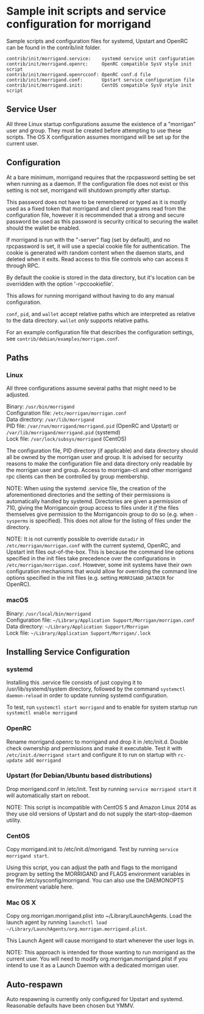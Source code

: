 Sample init scripts and service configuration for morrigand
==========================================================

Sample scripts and configuration files for systemd, Upstart and OpenRC
can be found in the contrib/init folder.

    contrib/init/morrigand.service:    systemd service unit configuration
    contrib/init/morrigand.openrc:     OpenRC compatible SysV style init script
    contrib/init/morrigand.openrcconf: OpenRC conf.d file
    contrib/init/morrigand.conf:       Upstart service configuration file
    contrib/init/morrigand.init:       CentOS compatible SysV style init script

Service User
---------------------------------

All three Linux startup configurations assume the existence of a "morrigan" user
and group.  They must be created before attempting to use these scripts.
The OS X configuration assumes morrigand will be set up for the current user.

Configuration
---------------------------------

At a bare minimum, morrigand requires that the rpcpassword setting be set
when running as a daemon.  If the configuration file does not exist or this
setting is not set, morrigand will shutdown promptly after startup.

This password does not have to be remembered or typed as it is mostly used
as a fixed token that morrigand and client programs read from the configuration
file, however it is recommended that a strong and secure password be used
as this password is security critical to securing the wallet should the
wallet be enabled.

If morrigand is run with the "-server" flag (set by default), and no rpcpassword is set,
it will use a special cookie file for authentication. The cookie is generated with random
content when the daemon starts, and deleted when it exits. Read access to this file
controls who can access it through RPC.

By default the cookie is stored in the data directory, but it's location can be overridden
with the option '-rpccookiefile'.

This allows for running morrigand without having to do any manual configuration.

`conf`, `pid`, and `wallet` accept relative paths which are interpreted as
relative to the data directory. `wallet` *only* supports relative paths.

For an example configuration file that describes the configuration settings,
see `contrib/debian/examples/morrigan.conf`.

Paths
---------------------------------

### Linux

All three configurations assume several paths that might need to be adjusted.

Binary:              `/usr/bin/morrigand`  
Configuration file:  `/etc/morrigan/morrigan.conf`  
Data directory:      `/var/lib/morrigand`  
PID file:            `/var/run/morrigand/morrigand.pid` (OpenRC and Upstart) or `/var/lib/morrigand/morrigand.pid` (systemd)  
Lock file:           `/var/lock/subsys/morrigand` (CentOS)  

The configuration file, PID directory (if applicable) and data directory
should all be owned by the morrigan user and group.  It is advised for security
reasons to make the configuration file and data directory only readable by the
morrigan user and group.  Access to morrigan-cli and other morrigand rpc clients
can then be controlled by group membership.

NOTE: When using the systemd .service file, the creation of the aforementioned
directories and the setting of their permissions is automatically handled by
systemd. Directories are given a permission of 710, giving the Morrigancoin group
access to files under it _if_ the files themselves give permission to the
Morrigancoin group to do so (e.g. when `-sysperms` is specified). This does not allow
for the listing of files under the directory.

NOTE: It is not currently possible to override `datadir` in
`/etc/morrigan/morrigan.conf` with the current systemd, OpenRC, and Upstart init
files out-of-the-box. This is because the command line options specified in the
init files take precedence over the configurations in
`/etc/morrigan/morrigan.conf`. However, some init systems have their own
configuration mechanisms that would allow for overriding the command line
options specified in the init files (e.g. setting `MORRIGAND_DATADIR` for
OpenRC).

### macOS

Binary:              `/usr/local/bin/morrigand`  
Configuration file:  `~/Library/Application Support/Morrigan/morrigan.conf`  
Data directory:      `~/Library/Application Support/Morrigan`  
Lock file:           `~/Library/Application Support/Morrigan/.lock`  

Installing Service Configuration
-----------------------------------

### systemd

Installing this .service file consists of just copying it to
/usr/lib/systemd/system directory, followed by the command
`systemctl daemon-reload` in order to update running systemd configuration.

To test, run `systemctl start morrigand` and to enable for system startup run
`systemctl enable morrigand`

### OpenRC

Rename morrigand.openrc to morrigand and drop it in /etc/init.d.  Double
check ownership and permissions and make it executable.  Test it with
`/etc/init.d/morrigand start` and configure it to run on startup with
`rc-update add morrigand`

### Upstart (for Debian/Ubuntu based distributions)

Drop morrigand.conf in /etc/init.  Test by running `service morrigand start`
it will automatically start on reboot.

NOTE: This script is incompatible with CentOS 5 and Amazon Linux 2014 as they
use old versions of Upstart and do not supply the start-stop-daemon utility.

### CentOS

Copy morrigand.init to /etc/init.d/morrigand. Test by running `service morrigand start`.

Using this script, you can adjust the path and flags to the morrigand program by
setting the MORRIGAND and FLAGS environment variables in the file
/etc/sysconfig/morrigand. You can also use the DAEMONOPTS environment variable here.

### Mac OS X

Copy org.morrigan.morrigand.plist into ~/Library/LaunchAgents. Load the launch agent by
running `launchctl load ~/Library/LaunchAgents/org.morrigan.morrigand.plist`.

This Launch Agent will cause morrigand to start whenever the user logs in.

NOTE: This approach is intended for those wanting to run morrigand as the current user.
You will need to modify org.morrigan.morrigand.plist if you intend to use it as a
Launch Daemon with a dedicated morrigan user.

Auto-respawn
-----------------------------------

Auto respawning is currently only configured for Upstart and systemd.
Reasonable defaults have been chosen but YMMV.
